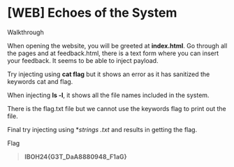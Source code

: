 # [WEB] Echoes of the System

Walkthrough

When opening the website, you will be greeted at **index.html**. Go through all the pages and at feedback.html, there is a text form where you can insert your feedback. It seems to be able to inject payload.

Try injecting using **cat flag** but it shows an error as it has sanitized the keywords cat and flag.

When injecting **ls -l**, it shows all the file names included in the system.

There is the flag.txt file but we cannot use the keywords flag to print out the file.

Final try injecting using **strings *.txt** and results in getting the flag.

Flag
>**IBOH24{G3T_DaA8880948_F1aG}**
